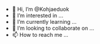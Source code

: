 - 👋 Hi, I’m @Kohjaeduok
- 👀 I’m interested in ...
- 🌱 I’m currently learning ...
- 💞️ I’m looking to collaborate on ...
- 📫 How to reach me ...

<!---
Kohjaeduok/Kohjaeduok is a ✨ special ✨ repository because its `README.md` (this file) appears on your GitHub profile.
You can click the Preview link to take a look at your changes.
--->
